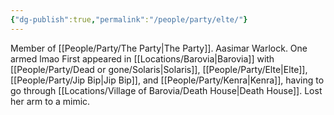```yaml
---
{"dg-publish":true,"permalink":"/people/party/elte/"}
---
```


Member of [[People/Party/The Party\|The Party]].
Aasimar Warlock.
One armed lmao
First appeared in [[Locations/Barovia\|Barovia]] with [[People/Party/Dead or gone/Solaris\|Solaris]], [[People/Party/Elte\|Elte]], [[People/Party/Jip Bip\|Jip Bip]], and [[People/Party/Kenra\|Kenra]], having to go through [[Locations/Village of Barovia/Death House\|Death House]].
Lost her arm to a mimic.